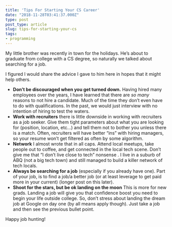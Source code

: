 ```yaml
---
title: 'Tips For Starting Your CS Career'
date: "2018-11-28T03:41:37.000Z"
type: post 
post_type: article
slug: tips-for-starting-your-cs
tags: 
- programming
---
```

My little brother was recently in town for the holidays. He’s about to graduate from college with a CS degree, so naturally we talked about searching for a job. 

I figured I would share the advice I gave to him here in hopes that it might help others. 

- **Don’t be discouraged when you get turned down.** Having hired many employees over the years, I have learned that there are _so many_ reasons to not hire a candidate. Much of the time they don’t even have to do with qualifications. In the past, we would just interview with no intention of hiring to test the waters. 
- **Work with recruiters** there is little downside in working with recruiters as a job seeker. Give them tight parameters about what you are looking for (position, location, etc...) and tell them not to bother you unless there is a match. Often, recruiters will have better “ins” with hiring managers, so your resume won’t get filtered as often by some algorithm. 
- **Network** I almost wrote that in all caps. Attend local meetups, take people out to coffee, and get connected in the local tech scene. Don’t give me that “I don’t live close to tech” nonsense . I live in a suburb of ABQ (not a big tech town) and still managed to build a killer network of tech locals. 
- **Always be searching for a job** (especially if you already have one). Part of your job, is to find a job/a better job (or at least leverage to get paid more in your current) (longer post on this later). 
- **Shoot for the stars, but be ok landing on the moon** This is more for new grads. Landing a job will give you that confidence boost you need to begin your life outside college. So, don’t stress about landing the dream job at Google on day one (by all means apply though). Just take a job and then see the previous bullet point. 

Happy job hunting!
